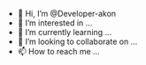 - 👋 Hi, I’m @Developer-akon
- 👀 I’m interested in ...
- 🌱 I’m currently learning ...
- 💞️ I’m looking to collaborate on ...
- 📫 How to reach me ...

<!---
Developer-akon/Developer-akon is a ✨ special ✨ repository because its `README.md` (this file) appears on your GitHub profile.
You can click the Preview link to take a look at your changes.
--->
